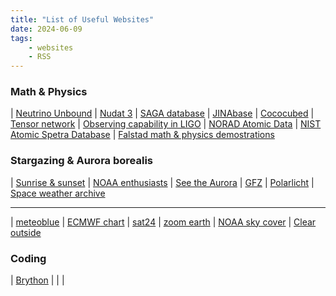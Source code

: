 ```yaml
---
title: "List of Useful Websites"
date: 2024-06-09
tags:
    - websites
    - RSS
---
```


<style>
table {
width: 100%;
table-layout: fixed;
}
</style>

### Math & Physics

| [Neutrino Unbound](https://www.nu.to.infn.it) | [Nudat 3](https://www.nndc.bnl.gov/nudat3) | [SAGA database](http://sagadatabase.jp)
| [JINAbase](https://jinabase.pythonanywhere.com) | [Cococubed](https://cococubed.com) | [Tensor network](https://tensornetwork.org)
| [Observing capability in LIGO](https://emfollow.docs.ligo.org/userguide/capabilities.html) | [NORAD Atomic Data](https://norad.astronomy.osu.edu/#AtomicDataTbl1) | [NIST Atomic Spetra Database](https://physics.nist.gov/PhysRefData/ASD/lines_form.html)
| [Falstad math & physics demostrations](https://falstad.com)

### Stargazing & Aurora borealis

| [Sunrise & sunset](https://meteogram.org/sun) | [NOAA enthusiasts](https://www.spaceweather.gov/communities/space-weather-enthusiasts-dashboard) | [See the Aurora](https://seetheaurora.com/live-data)
| [GFZ](https://spaceweather.gfz-potsdam.de) | [Polarlicht](https://aurora.mtwetter.de) | [Space weather archive](https://www.spaceweatherlive.com/en/archive)

---

| [meteoblue](https://www.meteoblue.com) | [ECMWF chart](https://charts.ecmwf.int/?facets=%7B%22Product%20type%22%3A%5B%5D%2C%22Parameters%22%3A%5B%22Cloud%22%2C%22Precipitation%22%5D%2C%22Type%22%3A%5B%5D%2C%22Range%22%3A%5B%22Medium%20%2815%20days%29%22%5D%7D) | [sat24](https://www.sat24.com/en-gb)
| [zoom earth](https://zoom.earth) | [NOAA sky cover](https://graphical.weather.gov/sectors/conus.php) | [Clear outside](https://clearoutside.com/forecast/69.65/18.95)

### Coding

| [Brython](https://brython.info) | | |
